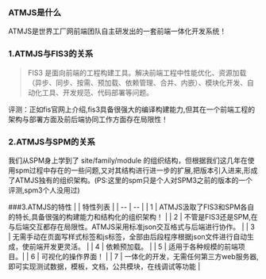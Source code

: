 ### ATMJS是什么

ATMJS是世界工厂网前端团队自主研发出的一套前端一体化开发系统！
### 1.ATMJS与FIS3的关系

> FIS3 是面向前端的工程构建工具。解决前端工程中性能优化、资源加载（异步、同步、按需、预加载、依赖管理、合并、内嵌）、模块化开发、自动化工具、开发规范、代码部署等问题。

评测：正如fis官网上介绍,fis3具备很强大的编译构建能力,但其在一个前端工程的架构与部署方面及前后端协同工作方面存在局限性！


### 2.ATMJS与SPM的关系
我们从SPM身上学到了 site/family/module 的组织结构，但根据我们这几年在使用spm过程中存在的一些问题,又对其结构进行进一步的扩展,把版本引入进来,形成了ATMJS独有的组织架构。(PS:这里的spm只是个人对SPM3之前的版本的一个评测,spm3个人没用过)

###3.ATMJS的特性
|   | 特性列表 |
| -- | -- |
| 1 | ATMJS汲取了FIS3和SPM各自的特长,具备很强的构建能力和结构化的组织架构！ |
| 2 | 不管是FIS3还是SPM,在与后端交互都存在局限性。ATMJS采用标准json交互格式与后端进行协作。 |
| 3 | 无需手动在页面写样式标签和js标签，全部由后段程序根据json文件进行自动生成，使前端开发更灵活。 |
| 4 | 依赖预加载。 |
| 5 | 适用于各种规模的前端项目。|
| 6 | 可视化的操作界面！ |
| 7 | 一体化的开发，无需任何第三方web服务器,即可实现测试数据，模板，文档，公共模块，在线调试等功能 |

